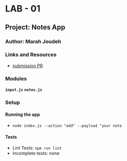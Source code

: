 # LAB - 01

## Project: Notes App

### Author: Marah Joudeh

### Links and Resources

- [submission PR](https://github.com/marah-401-advanced-javascript/notes/pull/1)


### Modules

**`input.js`**
**`notes.js`**

### Setup

#### Running the app

- `node index.js --action "add" --payload "your note`

#### Tests

- Lint Tests: `npm run lint`
- Incomplete tests: none




